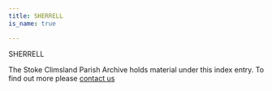 ```yaml
---
title: SHERRELL
is_name: true

---
```


SHERRELL


The Stoke Climsland Parish Archive holds material under this index entry. To find out more please [contact us](/contact/)
